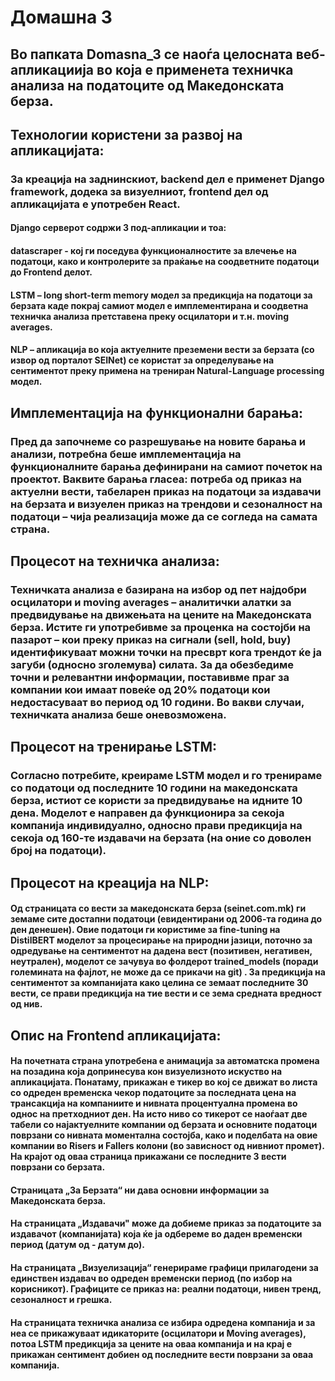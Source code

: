 # Домашна 3

## Во папката Domasna_3 се наоѓа целосната веб-апликациија во која е применета техничка анализа на податоците од Македонската берза.
## Технологии користени за развој на апликацијата:
### За креација на заднинскиот, backend дел е применет Django framework, додека за визуелниот, frontend дел од апликацијата е употребен React.
#### Django серверот содржи 3 под-апликации и тоа: 
#### datascraper - кој ги поседува функционалностите за влечење на податоци, како и контролерите за праќање на соодветните податоци до Frontend делот.
#### LSTM – long short-term memory модел за предикција на податоци за берзата каде покрај самиот модел е имплементирана и соодветна техничка анализа претставена преку осцилатори и т.н. moving averages.
#### NLP – апликација во која актуелните преземени вести за берзата (со извор од порталот SEINet) се користат за определување на сентиментот преку примена на трениран Natural-Language processing модел.
## Имплементација на функционални барања:
### Пред да започнеме со разрешување на новите барања и анализи, потребна беше имплементација на функционалните барања дефинирани на самиот почеток на проектот. Ваквите барања гласеа: потреба од приказ на актуелни вести, табеларен приказ на податоци за издавачи на берзата и визуелен приказ на трендови и сезоналност на податоци – чија реализација може да се согледа на самата страна.
## Процесот на техничка анализа:
### Техничката анализа е базирана на избор од пет најдобри осцилатори и moving averages – аналитички алатки за предвидување на движењата на цените на Македонската берза. Истите ги употребивме за проценка на состојби на пазарот – кои преку приказ на сигнали (sell, hold, buy) идентификуваат можни точки на пресврт кога трендот ќе ја загуби (односно зголемува) силата. За да обезбедиме точни и релевантни информации, поставивме праг за компании кои имаат повеќе од 20% податоци кои недостасуваат во период од 10 години. Во вакви случаи, техничката анализа беше оневозможена.
## Процесот на тренирање LSTM:
### Согласно потребите, креираме LSTM модел и го тренираме со податоци од последните 10 години на македонската берза, истиот се користи за предвидување на идните 10 дена. Моделот е направен да функционира за секоја компанија индивидуално, односно прави предикција на секоја од 160-те издавачи на берзата (на оние со доволен број на податоци).
## Процесот на креација на NLP:
#### Од страницата со вести за македонската берза (seinet.com.mk) ги земаме сите достапни податоци (евидентирани од 2006-та година до ден денешен). Овие податоци ги користиме за fine-tuning на DistilBERT моделот за процесирање на природни јазици, поточно за одредување на сентиментот на дадена вест (позитивен, негативен, неутрален), моделот се зачувуа во фолдерот trained_models (поради големината на фајлот, не може да се прикачи на git) . За предикција на сентиментот за компанијата како целина се земаат последните 30 вести, се прави предикција на тие вести и се зема средната вредност од нив.
## Опис на Frontend апликацијата:
#### На почетната страна употребена е анимација за автоматска промена на позадина која допринесува кон визуелизното искуство на апликацијата. Понатаму, прикажан е тикер во кој се движат во листа со одреден временска чекор податоците за последната цена на трансакција на компаниите и нивната процентуална промена во однос на претходниот ден. На исто ниво со тикерот се наоѓаат две табели со најактуелните компании од берзата и основните податоци поврзани со нивната моментална состојба, како и поделбата на овие компании во Risers и Fallers колони (во зависност од нивниот промет). На крајот од оваа страница прикажани се последните 3 вести поврзани со берзата.
#### Страницата „За Берзата“ ни дава основни информации за Македонската берза.
#### На страницата „Издавачи" може да добиеме приказ за податоците за издавачот (компaнијата) која ќе ја одбереме во даден временски период (датум од - датум до).
#### На страницата „Визуелизација“ генерираме графици прилагодени за единствен издавач во одреден временски период (по избор на корисникот). Графиците се приказ на: реални податоци, нивен тренд, сезоналност и грешка.
#### На страницата техничка анализа се избира одредена компанија и за неа се прикажуваат идикаторите (осцилатори и Moving averages), потоа LSTM предикција за цените на оваа компанија и на крај е прикажан сентимент добиен од последните вести поврзани за оваа компанија.